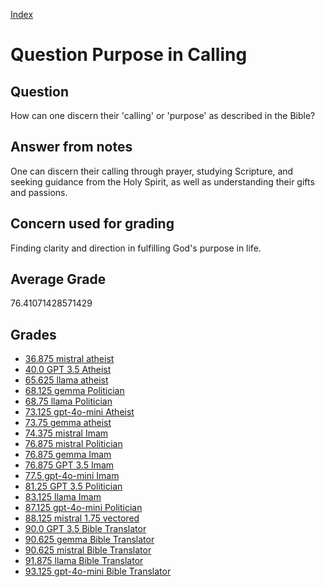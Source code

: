 
[Index](../../index.md)
# Question Purpose in Calling
## Question
How can one discern their 'calling' or 'purpose' as described in the Bible?

## Answer from notes
One can discern their calling through prayer, studying Scripture, and seeking guidance from the Holy Spirit, as well as understanding their gifts and passions.

## Concern used for grading
Finding clarity and direction in fulfilling God's purpose in life.

## Average Grade
76.41071428571429

## Grades
 * [36.875 mistral atheist](../answers/mistral_atheist/Purpose_in_Calling.md)
 * [40.0 GPT 3.5 Atheist](../answers/GPT_3.5_Atheist/Purpose_in_Calling.md)
 * [65.625 llama atheist](../answers/llama_atheist/Purpose_in_Calling.md)
 * [68.125 gemma Politician](../answers/gemma_Politician/Purpose_in_Calling.md)
 * [68.75 llama Politician](../answers/llama_Politician/Purpose_in_Calling.md)
 * [73.125 gpt-4o-mini Atheist](../answers/gpt-4o-mini_Atheist/Purpose_in_Calling.md)
 * [73.75 gemma atheist](../answers/gemma_atheist/Purpose_in_Calling.md)
 * [74.375 mistral Imam](../answers/mistral_Imam/Purpose_in_Calling.md)
 * [76.875 mistral Politician](../answers/mistral_Politician/Purpose_in_Calling.md)
 * [76.875 gemma Imam](../answers/gemma_Imam/Purpose_in_Calling.md)
 * [76.875 GPT 3.5 Imam](../answers/GPT_3.5_Imam/Purpose_in_Calling.md)
 * [77.5 gpt-4o-mini Imam](../answers/gpt-4o-mini_Imam/Purpose_in_Calling.md)
 * [81.25 GPT 3.5 Politician](../answers/GPT_3.5_Politician/Purpose_in_Calling.md)
 * [83.125 llama Imam](../answers/llama_Imam/Purpose_in_Calling.md)
 * [87.125 gpt-4o-mini Politician](../answers/gpt-4o-mini_Politician/Purpose_in_Calling.md)
 * [88.125 mistral 1.75 vectored](../answers/mistral_1.75_vectored/Purpose_in_Calling.md)
 * [90.0 GPT 3.5 Bible Translator](../answers/GPT_3.5_Bible_Translator/Purpose_in_Calling.md)
 * [90.625 gemma Bible Translator](../answers/gemma_Bible_Translator/Purpose_in_Calling.md)
 * [90.625 mistral Bible Translator](../answers/mistral_Bible_Translator/Purpose_in_Calling.md)
 * [91.875 llama Bible Translator](../answers/llama_Bible_Translator/Purpose_in_Calling.md)
 * [93.125 gpt-4o-mini Bible Translator](../answers/gpt-4o-mini_Bible_Translator/Purpose_in_Calling.md)
